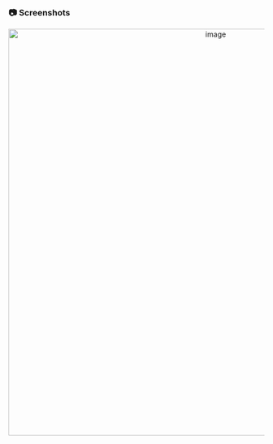 ### :camera: Screenshots
<div align="center"> <a href="https://marvelous-moonbeam-1db950.netlify.app/"><img src="https://static.wixstatic.com/media/4cff20_bb7e2674851e4c86b5749ce2d36a9017~mv2.png" alt='image' width='800'/></a> </div>

